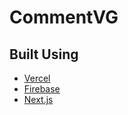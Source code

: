 # CommentVG 

## Built Using

- [Vercel](https://vercel.com)
- [Firebase](https://firebase.com)
- [Next.js](https://nextjs.org/)


